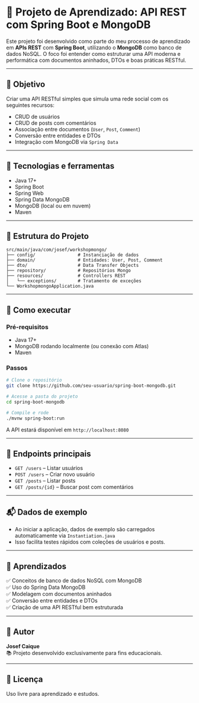 
# 🌱 Projeto de Aprendizado: API REST com Spring Boot e MongoDB

Este projeto foi desenvolvido como parte do meu processo de aprendizado em **APIs REST** com **Spring Boot**, utilizando o **MongoDB** como banco de dados NoSQL. O foco foi entender como estruturar uma API moderna e performática com documentos aninhados, DTOs e boas práticas RESTful.

---

## 🎯 Objetivo

Criar uma API RESTful simples que simula uma rede social com os seguintes recursos:

- CRUD de usuários
- CRUD de posts com comentários
- Associação entre documentos (`User`, `Post`, `Comment`)
- Conversão entre entidades e DTOs
- Integração com MongoDB via `Spring Data`

---

## 🧰 Tecnologias e ferramentas

- Java 17+
- Spring Boot
- Spring Web
- Spring Data MongoDB
- MongoDB (local ou em nuvem)
- Maven

---

## 📁 Estrutura do Projeto

```
src/main/java/com/josef/workshopmongo/
├── config/                # Instanciação de dados
├── domain/                # Entidades: User, Post, Comment
├── dto/                   # Data Transfer Objects
├── repository/            # Repositórios Mongo
├── resources/             # Controllers REST
│   └── exceptions/        # Tratamento de exceções
└── WorkshopmongoApplication.java
```

---

## 🚀 Como executar

### Pré-requisitos

- Java 17+  
- MongoDB rodando localmente (ou conexão com Atlas)
- Maven

### Passos

```bash
# Clone o repositório
git clone https://github.com/seu-usuario/spring-boot-mongodb.git

# Acesse a pasta do projeto
cd spring-boot-mongodb

# Compile e rode
./mvnw spring-boot:run
```

A API estará disponível em `http://localhost:8080`

---

## 🔗 Endpoints principais

- `GET /users` – Listar usuários
- `POST /users` – Criar novo usuário
- `GET /posts` – Listar posts
- `GET /posts/{id}` – Buscar post com comentários

---

## 📬 Dados de exemplo

- Ao iniciar a aplicação, dados de exemplo são carregados automaticamente via `Instantiation.java`
- Isso facilita testes rápidos com coleções de usuários e posts.

---

## 🧠 Aprendizados

✅ Conceitos de banco de dados NoSQL com MongoDB  
✅ Uso do Spring Data MongoDB  
✅ Modelagem com documentos aninhados  
✅ Conversão entre entidades e DTOs  
✅ Criação de uma API RESTful bem estruturada

---

## 👤 Autor

**Josef Caique**  
📚 Projeto desenvolvido exclusivamente para fins educacionais.

---

## 📄 Licença

Uso livre para aprendizado e estudos.

